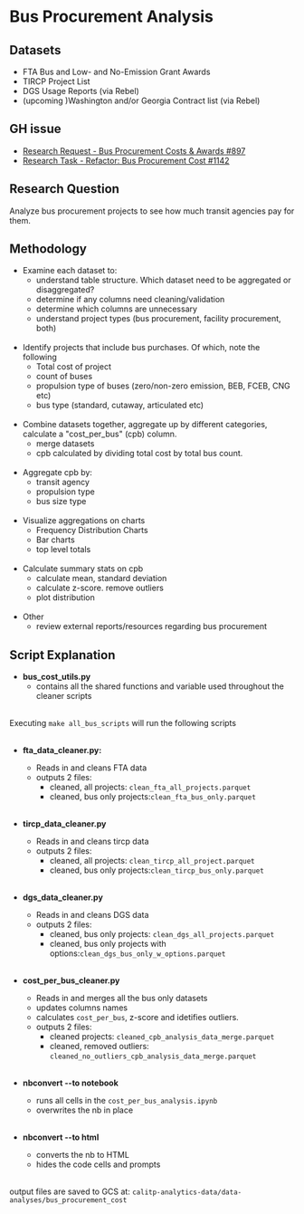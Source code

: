 # Bus Procurement Analysis

## Datasets
* FTA Bus and Low- and No-Emission Grant Awards
* TIRCP Project List
* DGS Usage Reports (via Rebel)
* (upcoming )Washington and/or Georgia Contract list (via Rebel)

## GH issue
* [Research Request - Bus Procurement Costs & Awards #897](https://github.com/cal-itp/data-analyses/issues/897)
* [Research Task - Refactor: Bus Procurement Cost #1142](https://github.com/cal-itp/data-analyses/issues/1142)
  
## Research Question
Analyze bus procurement projects to see how much transit agencies pay for them.

## Methodology
- Examine each dataset to:
    * understand table structure. Which dataset need to be aggregated or disaggregated?
    * determine if any columns need cleaning/validation
    * determine which columns are unnecessary
    * understand project types (bus procurement, facility procurement, both)
<br></br>
- Identify projects that include bus purchases. Of which, note the following
    * Total cost of project
    * count of buses
    * propulsion type of buses (zero/non-zero emission, BEB, FCEB, CNG etc)
    * bus type (standard, cutaway, articulated etc)
<br> </br>
- Combine datasets together, aggregate up by different categories, calculate a "cost_per_bus" (cpb) column.
    * merge datasets
    * cpb calculated by dividing total cost by total bus count.
<br></br>
- Aggregate cpb by:
    * transit agency
    * propulsion type
    * bus size type
<br></br> 
 - Visualize aggregations on charts
     * Frequency Distribution Charts
     * Bar charts
     * top level totals
<br></br> 
 - Calculate summary stats on cpb
     * calculate mean, standard deviation
     * calculate z-score. remove outliers
     * plot distribution
<br></br>
 - Other
     * review external reports/resources regarding bus procurement

## Script Explanation

- **bus_cost_utils.py**
    * contains all the shared functions and variable used throughout the cleaner scripts
<br></br>   

Executing `make all_bus_scripts` will run the following scripts
<br></br>

- **fta_data_cleaner.py:**
    * Reads in and cleans FTA data
    * outputs 2 files: 
        * cleaned, all projects: `clean_fta_all_projects.parquet`
        * cleaned, bus only projects:`clean_fta_bus_only.parquet`
<br></br>        

- **tircp_data_cleaner.py**
    * Reads in and cleans tircp data
    * outputs 2 files: 
        * cleaned, all projects: `clean_tircp_all_project.parquet`
        * cleaned, bus only projects:`clean_tircp_bus_only.parquet`
<br></br>

- **dgs_data_cleaner.py**
    * Reads in and cleans DGS data
    * outputs 2 files: 
        * cleaned, bus only projects: `clean_dgs_all_projects.parquet`
        * cleaned, bus only projects with options:`clean_dgs_bus_only_w_options.parquet`
<br></br>

- **cost_per_bus_cleaner.py**
    * Reads in and merges all the bus only datasets
    * updates columns names
    * calculates `cost_per_bus`, z-score and idetifies outliers.
    * outputs 2 files:
        * cleaned projects: `cleaned_cpb_analysis_data_merge.parquet`
        * cleaned, removed outliers: `cleaned_no_outliers_cpb_analysis_data_merge.parquet`
<br></br>

- **nbconvert --to notebook**
    * runs all cells in the `cost_per_bus_analysis.ipynb`
    * overwrites the nb in place
<br></br>

- **nbconvert --to html**
    * converts the nb to HTML
    * hides the code cells and prompts
<br></br>

output files are saved to GCS at: `calitp-analytics-data/data-analyses/bus_procurement_cost`
